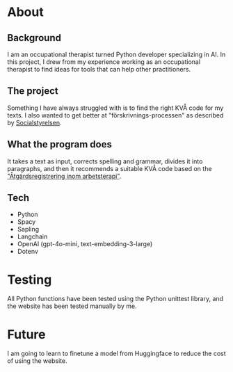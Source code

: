 # About

## Background
I am an occupational therapist turned Python developer specializing in AI. 
In this project, I drew from my experience working as an occupational therapist to
find ideas for tools that can help other practitioners.

## The project
Something I have always struggled with is to find the right KVÅ code for my
texts. I also wanted to get better at "förskrivnings-processen" as described by
[Socialstyrelsen](https://www.socialstyrelsen.se/globalassets/sharepoint-dokument/artikelkatalog/ovrigt/2021-12-7673).

## What the program does
It takes a text as input, corrects spelling and grammar, divides it into paragraphs,
and then it recommends a suitable KVÅ code based on the ["Åtgärdsregistrering inom arbetsterapi"](https://www.socialstyrelsen.se/globalassets/sharepoint-dokument/dokument-webb/klassifikationer-och-koder/kva-lathund-arbetsterapi.pdf).

## Tech

* Python
* Spacy
* Sapling
* Langchain
* OpenAI (gpt-4o-mini, text-embedding-3-large)
* Dotenv

# Testing
All Python functions have been tested using the Python unittest library, and the website has been tested manually by me.

# Future

I am going to learn to finetune a model from Huggingface to reduce the cost of using the website.

